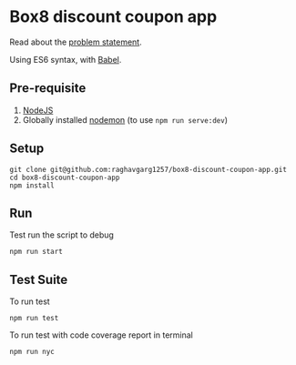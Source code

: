 # Box8 discount coupon app

Read about the [problem statement](https://gist.github.com/mntdamania/9a3bf1760f239fb28b867b98494b84d9).

Using ES6 syntax, with [Babel](http://babeljs.io/).

## Pre-requisite
1. [NodeJS](https://nodejs.org/en/)
2. Globally installed [nodemon](https://nodemon.io/) (to use `npm run serve:dev`)


## Setup
    git clone git@github.com:raghavgarg1257/box8-discount-coupon-app.git
    cd box8-discount-coupon-app
    npm install


## Run
Test run the script to debug

    npm run start

## Test Suite
To run test

    npm run test

To run test with code coverage report in terminal

    npm run nyc
